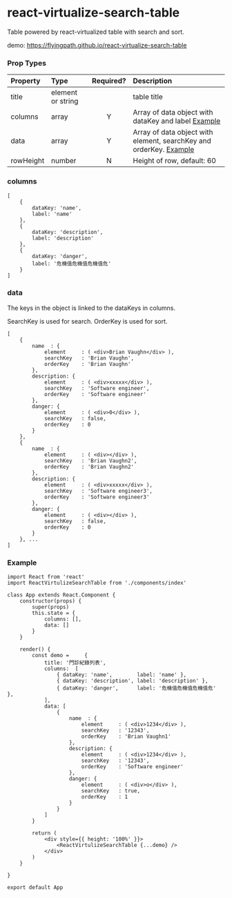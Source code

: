 react-virtualize-search-table
===

Table powered by react-virtualized table with search and sort.

demo: https://flyingpath.github.io/react-virtualize-search-table

### Prop Types
| Property | Type   | Required? | Description|
| :------- | :----- | :-------: | :--------- |
| title | element or string  |    | table title  |
| columns | array  |  Y  | Array of data object with dataKey and label [Example](#Columns)  |
| data | array  |  Y  | Array of data object with element, searchKey and orderKey. [Example](#dataExample) 
| rowHeight | number  |  N  | Height of row, default: 60 


### <a name="Columns"></a>columns

```
[
    { 
        dataKey: 'name',        
        label: 'name' 
    },
    { 
        dataKey: 'description', 
        label: 'description' 
    },
    { 
        dataKey: 'danger',      
        label: '危機值危機值危機值危' 
    }
]
```


### <a name="dataExample"></a>data


The keys in the object is linked to the dataKeys in columns.

SearchKey is used for search.
OrderKey  is used for sort.

```
[
    { 
        name  : {
            element     : ( <div>Brian Vaughn</div> ),
            searchKey   : 'Brian Vaughn',
            orderKey    : 'Brian Vaughn'
        }, 
        description: {
            element     : ( <div>xxxxx</div> ),
            searchKey   : 'Software engineer',
            orderKey    : 'Software engineer'
        },
        danger: {
            element     : ( <div>0</div> ),
            searchKey   : false,
            orderKey    : 0
        }
    },
    { 
        name  : {
            element     : ( <div></div> ),
            searchKey   : 'Brian Vaughn2',
            orderKey    : 'Brian Vaughn2'
        }, 
        description: {
            element     : ( <div>xxxxx</div> ),
            searchKey   : 'Software engineer3',
            orderKey    : 'Software engineer3'
        },
        danger: {
            element     : ( <div></div> ),
            searchKey   : false,
            orderKey    : 0
        }
    }, ...
]
```

### Example

```
import React from 'react'
import ReactVirtulizeSearchTable from './components/index'

class App extends React.Component {
    constructor(props) {
        super(props)
        this.state = {
            columns: [],
            data: []
        }
    }

    render() {
        const demo =     {
            title: '門診紀錄列表',
            columns:  [
                { dataKey: 'name',        label: 'name' },
                { dataKey: 'description', label: 'description' },
                { dataKey: 'danger',      label: '危機值危機值危機值危' },
            ],
            data: [
                { 
                    name  : {
                        element     : ( <div>1234</div> ),
                        searchKey   : '12343',
                        orderKey    : 'Brian Vaughn1'
                    }, 
                    description: {
                        element     : ( <div>1234</div> ),
                        searchKey   : '12343',
                        orderKey    : 'Software engineer'
                    },
                    danger: {
                        element     : ( <div>o</div> ),
                        searchKey   : true,
                        orderKey    : 1
                    }
                }
            ]
        }

        return (
            <div style={{ height: '100%' }}>
                <ReactVirtulizeSearchTable {...demo} />
            </div>
        )
    }

}

export default App
```
